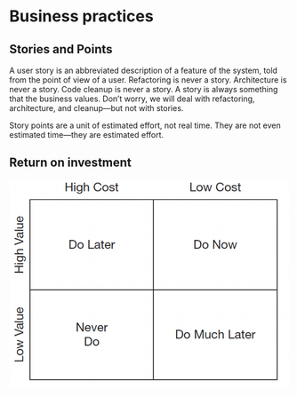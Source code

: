 # Business practices

## Stories and Points

A user story is an abbreviated description of a feature of the system, told from the point of view of a user.
Refactoring is never a story. Architecture is never a story. Code cleanup is never a story. A story is always something
that the business values. Don’t worry, we will deal with refactoring, architecture, and cleanup—but not with
stories.

Story points are a unit of estimated effort, not real time. They are not even estimated time—they are estimated effort.

## Return on investment

![return on investment](./pic/roi.png)
